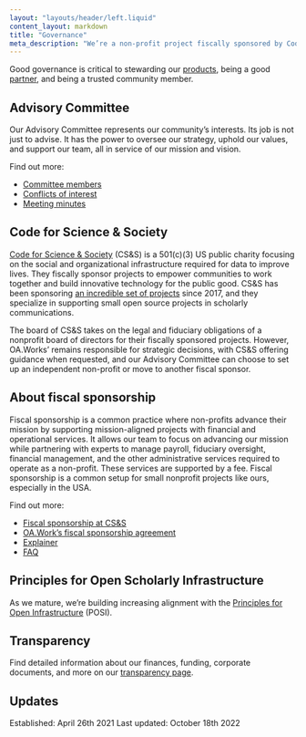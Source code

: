 ```yaml
---
layout: "layouts/header/left.liquid"
content_layout: markdown
title: "Governance"
meta_description: "We’re a non-profit project fiscally sponsored by Code for Science & Society and governed by our Advisory Committee."
---
```


Good governance is critical to stewarding our [products](https://oa.works/products/), being a good [partner](https://oa.works/people/partners/), and being a trusted community member.

## Advisory Committee

Our Advisory Committee represents our community’s interests. Its job is not just to advise. It has the power to oversee our strategy, uphold our values, and support our team, all in service of our mission and vision.

Find out more:
- [Committee members](https://oa.works/people/advisory-committee/)
- [Conflicts of interest](https://drive.google.com/drive/folders/1DJQKX8jUvgQLKYkSyBZSZ5DubxNj3nj6?usp=sharing)
- [Meeting minutes](https://drive.google.com/drive/folders/1BRmxtsdw5_IIcyRCFoLPSNLs070vbl3T?usp=sharing)

## Code for Science & Society

[Code for Science & Society](https://www.codeforsociety.org/) (CS&S) is a 501(c)(3) US public charity focusing on the social and organizational infrastructure required for data to improve lives. They fiscally sponsor projects to empower communities to work together and build innovative technology for the public good. CS&S has been sponsoring [an incredible set of projects](https://www.codeforsociety.org/fsp/projects) since 2017, and they specialize in supporting small open source projects in scholarly communications.

The board of CS&S takes on the legal and fiduciary obligations of a nonprofit board of directors for their fiscally sponsored projects. However, OA.Works’ remains responsible for strategic decisions, with CS&S offering guidance when requested, and our Advisory Committee can choose to set up an independent non-profit or move to another fiscal sponsor.

## About fiscal sponsorship

Fiscal sponsorship is a common practice where non-profits advance their mission by supporting mission-aligned projects with financial and operational services. It allows our team to focus on advancing our mission while partnering with experts to manage payroll, fiduciary oversight, financial management, and the other administrative services required to operate as a non-profit. These services are supported by a fee. Fiscal sponsorship is a common setup for small nonprofit projects like ours, especially in the USA.

Find out more:
- [Fiscal sponsorship at CS&S](https://www.codeforsociety.org/fsp)
- [OA.Work’s fiscal sponsorship agreement](https://drive.google.com/file/d/1R-Xz6ni4AU6xzPB6diVO_76P6JMhbWl-/view)
- [Explainer](https://www.councilofnonprofits.org/tools-resources/fiscal-sponsorship-nonprofits)
- [FAQ](https://newventurefund.org/who-we-are/faq/)

## Principles for Open Scholarly Infrastructure

As we mature, we’re building increasing alignment with the [Principles for Open Infrastructure](https://openscholarlyinfrastructure.org/) (POSI).

## Transparency

Find detailed information about our finances, funding, corporate documents, and more on our [transparency page](https://oa.works/policies/transparency).

## Updates

Established: April 26th 2021
Last updated: October 18th 2022
